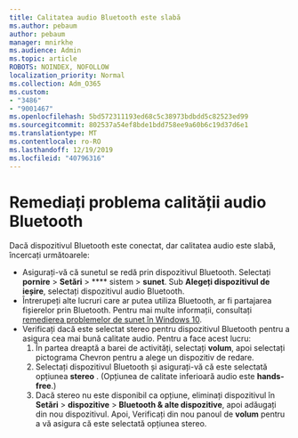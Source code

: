 ```yaml
---
title: Calitatea audio Bluetooth este slabă
ms.author: pebaum
author: pebaum
manager: mnirkhe
ms.audience: Admin
ms.topic: article
ROBOTS: NOINDEX, NOFOLLOW
localization_priority: Normal
ms.collection: Adm_O365
ms.custom:
- "3486"
- "9001467"
ms.openlocfilehash: 5bd572311193ed68c5c38973bdbdd5c82523ed99
ms.sourcegitcommit: 802537a54ef8bde1bdd758ee9a60b6c19d37d6e1
ms.translationtype: MT
ms.contentlocale: ro-RO
ms.lasthandoff: 12/19/2019
ms.locfileid: "40796316"
---
```

# <a name="fix-bluetooth-audio-quality-issue"></a>Remediați problema calității audio Bluetooth

Dacă dispozitivul Bluetooth este conectat, dar calitatea audio este slabă, încercați următoarele:

- Asigurați-vă că sunetul se redă prin dispozitivul Bluetooth. Selectați **pornire** > **Setări** > **** sistem > **sunet**. Sub **Alegeți dispozitivul de ieșire**, selectați dispozitivul audio Bluetooth.
- Întrerupeți alte lucruri care ar putea utiliza Bluetooth, ar fi partajarea fișierelor prin Bluetooth. Pentru mai multe informații, consultați [remedierea problemelor de sunet în Windows 10](https://support.microsoft.com/help/4520288/windows-10-fix-sound-problems).
- Verificați dacă este selectat stereo pentru dispozitivul Bluetooth pentru a asigura cea mai bună calitate audio. Pentru a face acest lucru: 
    1. În partea dreaptă a barei de activități, selectați **volum**, apoi selectați pictograma Chevron pentru a alege un dispozitiv de redare.
    2. Selectați dispozitivul Bluetooth și asigurați-vă că este selectată opțiunea **stereo** . (Opțiunea de calitate inferioară audio este **hands-free**.)
    3. Dacă stereo nu este disponibil ca opțiune, eliminați dispozitivul în **Setări** > **dispozitive** > **Bluetooth & alte dispozitive**, apoi adăugați din nou dispozitivul. Apoi, Verificați din nou panoul de **volum** pentru a vă asigura că este selectată opțiunea stereo.

